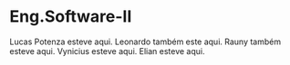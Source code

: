 # Eng.Software-II
Lucas Potenza esteve aqui.
Leonardo também este aqui.
Rauny também esteve aqui.
Vynicius esteve aqui.
Elian esteve aqui. 